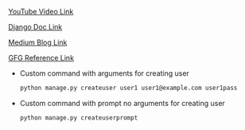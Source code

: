 [YouTube Video Link](https://youtu.be/gSiASIqDH4A?si=Ivo2hacja0aNvYox)

[Django Doc Link](https://docs.djangoproject.com/en/4.1/howto/custom-management-commands/)

[Medium Blog Link](https://medium.com/analytics-vidhya/writing-custom-management-commands-in-django-d66044c37433)

[GFG Reference Link](https://www.geeksforgeeks.org/custom-django-management-commands/)

- Custom command with arguments for creating user

  ```bash
  python manage.py createuser user1 user1@example.com user1pass
  ```

- Custom command with prompt no arguments for creating user

  ```bash
  python manage.py createuserprompt
  ```
